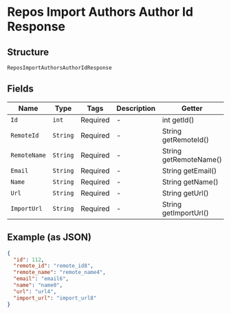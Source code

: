 
# Repos Import Authors Author Id Response

## Structure

`ReposImportAuthorsAuthorIdResponse`

## Fields

| Name | Type | Tags | Description | Getter | Setter |
|  --- | --- | --- | --- | --- | --- |
| `Id` | `int` | Required | - | int getId() | setId(int id) |
| `RemoteId` | `String` | Required | - | String getRemoteId() | setRemoteId(String remoteId) |
| `RemoteName` | `String` | Required | - | String getRemoteName() | setRemoteName(String remoteName) |
| `Email` | `String` | Required | - | String getEmail() | setEmail(String email) |
| `Name` | `String` | Required | - | String getName() | setName(String name) |
| `Url` | `String` | Required | - | String getUrl() | setUrl(String url) |
| `ImportUrl` | `String` | Required | - | String getImportUrl() | setImportUrl(String importUrl) |

## Example (as JSON)

```json
{
  "id": 112,
  "remote_id": "remote_id8",
  "remote_name": "remote_name4",
  "email": "email6",
  "name": "name0",
  "url": "url4",
  "import_url": "import_url8"
}
```

